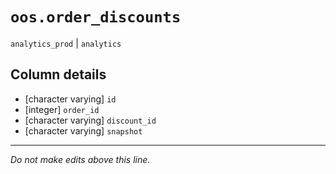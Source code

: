 # `oos.order_discounts`
`analytics_prod` | `analytics`

## Column details
* [character varying] `id`
* [integer]   `order_id`
* [character varying] `discount_id`
* [character varying] `snapshot`

-------------------------------------------------------------------------------
*Do not make edits above this line.*
